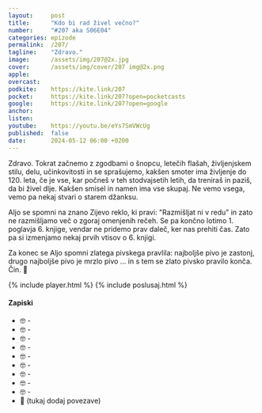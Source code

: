 ```yaml
---
layout: 	post
title:  	"Kdo bi rad živel večno?"
number: 	"#207 aka S06E04"
categories:	epizode
permalink:	/207/
tagline: 	"Zdravo."
image:		/assets/img/207@2x.jpg
cover:		/assets/img/cover/207 img@2x.png
apple:		
overcast:	
podkite:	https://kite.link/207
pocket:		https://kite.link/207?open=pocketcasts
google:		https://kite.link/207?open=google
anchor:		
listen:		
youtube:	https://youtu.be/eYs7SmVWcUg
published:	false
date: 		2024-05-12 06:00 +0200
---
```


Zdravo. Tokrat začnemo z zgodbami o šnopcu, letečih flašah, življenjskem stilu, delu, učinkovitosti in se sprašujemo, kakšen smoter ima življenje do 120. leta, če je vse, kar počneš v teh stodvajsetih letih, da treniraš in paziš, da bi živel dlje. Kakšen smisel in namen ima vse skupaj. Ne vemo vsega, vemo pa nekaj stvari o starem džanksu. 

Aljo se spomni na znano Zijevo reklo, ki pravi: "Razmišljat ni v redu" in zato ne razmišljamo več o zgoraj omenjenih rečeh. Se pa končno lotimo 1. poglavja 6. knjige, vendar ne pridemo prav daleč, ker nas prehiti čas. Zato pa si izmenjamo nekaj prvih vtisov o 6. knjigi.

Za konec se Aljo spomni zlatega pivskega pravlila: najboljše pivo je zastonj, drugo najboljše pivo je mrzlo pivo ... in s tem se zlato pivsko pravilo konča. Čin. 🍻 

{% include player.html %}
{% include poslusaj.html %}

<!--break-->

#### Zapiski

- 🤓 []() - 
- 🤓 []() - 
- 🤓 []() - 
- 🤓 []() - 
- 🤓 []() - 
- 🤓 []() - 
- 🤓 []() - 
- 🤓 []() - 
- 🤓 []() - 
- 🔗 (tukaj dodaj povezave)